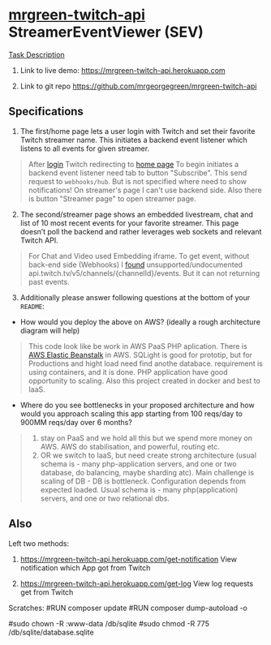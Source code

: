 # [mrgreen-twitch-api](https://mrgreen-twitch-api.herokuapp.com/) StreamerEventViewer (SEV)

[Task Description](https://gist.github.com/osamakhn/14a378f3107d49de47e0b617a3d5fdf5)

1. Link to live demo:
https://mrgreen-twitch-api.herokuapp.com

2. Link to git repo 
https://github.com/mrgeorgegreen/mrgreen-twitch-api



## Specifications

1. The first/home page lets a user login with Twitch and set their favorite Twitch streamer name. This initiates a backend event
   listener which listens to all events for given streamer.
> After [login](https://mrgreen-twitch-api.herokuapp.com/) Twitch redirecting to [home page](https://mrgreen-twitch-api.herokuapp.com/twitch)
> To begin initiates a backend event listener need tab to button "Subscribe". This send request to `webhooks/hub`.
> But is not specified where need to show notifications! On streamer's page I can't use backend side.
> Also there is button "Streamer page" to open streamer page.

2. The second/streamer page shows an embedded livestream, chat and list of 10 most recent events for your favorite streamer. This page
   doesn’t poll the backend and rather leverages web sockets and relevant Twitch API.
> For Chat and Video used Embedding iframe. To get event, without back-end side (Webhooks) 
> I [found](https://discuss.dev.twitch.tv/t/events-api-past-events/11543) unsupported/undocumented api.twitch.tv/v5/channels/{channelId}/events. But it can not returning past events.

3. Additionally please answer following questions at the bottom of your `README`:
-  How would you deploy the above on AWS? (ideally a rough architecture diagram will help)
> This code look like be work in AWS PaaS PHP aplication. There is [AWS Elastic Beanstalk](https://aws.amazon.com/elasticbeanstalk/) in AWS.
> SQLight is good for prototip, but  for Productions and hight load  need find anothe databace.
>  requirement is using containers, and it is done. PHP application have good opportunity to scaling. 
> Also this project created in docker and best to IaaS.

-  Where do you see bottlenecks in your proposed architecture and how would you approach scaling this app starting from 100 reqs/day to 900MM reqs/day over 6 months?
> 1. stay on PaaS and we hold all this but we spend more money on AWS. AWS do stabilisation, and powerful, routing etc.
> 2. OR we switch to IaaS, but need create strong architecture (usual schema is - many php-application servers, and one or two database, do balancing, maybe sharding atc).
> Main challenge is scaling of DB - DB is bottleneck. Configuration depends from expected loaded.
> Usual schema is - many php(application) servers,  and one or two relational dbs.

## Also
Left two methods:
1. https://mrgreen-twitch-api.herokuapp.com/get-notification
View notification which App got from Twitch

2. https://mrgreen-twitch-api.herokuapp.com/get-log
View log requests get from Twitch

Scratches: 
#RUN composer update
#RUN composer dump-autoload -o

#sudo chown -R :www-data /db/sqlite
#sudo chmod -R 775 /db/sqlite/database.sqlite
